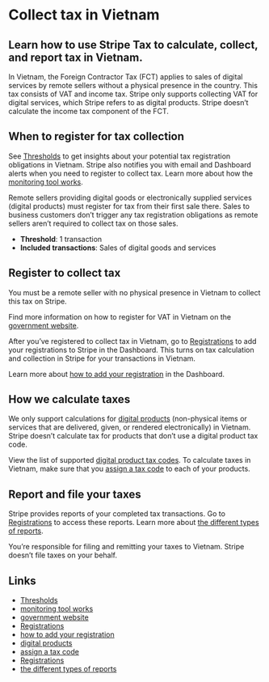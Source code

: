 # Collect tax in Vietnam

## Learn how to use Stripe Tax to calculate, collect, and report tax in Vietnam.

In Vietnam, the Foreign Contractor Tax (FCT) applies to sales of digital
services by remote sellers without a physical presence in the country. This tax
consists of VAT and income tax. Stripe only supports collecting VAT for digital
services, which Stripe refers to as digital products. Stripe doesn’t calculate
the income tax component of the FCT.

## When to register for tax collection

See [Thresholds](https://dashboard.stripe.com/tax/thresholds) to get insights
about your potential tax registration obligations in Vietnam. Stripe also
notifies you with email and Dashboard alerts when you need to register to
collect tax. Learn more about how the [monitoring tool
works](https://docs.stripe.com/tax/monitoring).

Remote sellers providing digital goods or electronically supplied services
(digital products) must register for tax from their first sale there. Sales to
business customers don’t trigger any tax registration obligations as remote
sellers aren’t required to collect tax on those sales.

- **Threshold**: 1 transaction
- **Included transactions**: Sales of digital goods and services

## Register to collect tax

You must be a remote seller with no physical presence in Vietnam to collect this
tax on Stripe.

Find more information on how to register for VAT in Vietnam on the [government
website](https://etaxvn.gdt.gov.vn/nccnn/Request).

After you’ve registered to collect tax in Vietnam, go to
[Registrations](https://dashboard.stripe.com/tax/registrations?location=vn) to
add your registrations to Stripe in the Dashboard. This turns on tax calculation
and collection in Stripe for your transactions in Vietnam.

Learn more about [how to add your
registration](https://docs.stripe.com/tax/registering#track-your-registrations-in-the-tax-dashboard)
in the Dashboard.

## How we calculate taxes

We only support calculations for [digital
products](https://docs.stripe.com/tax/tax-codes?type=digital) (non-physical
items or services that are delivered, given, or rendered electronically) in
Vietnam. Stripe doesn’t calculate tax for products that don’t use a digital
product tax code.

View the list of supported [digital product tax
codes](https://docs.stripe.com/tax/tax-codes?type=digital). To calculate taxes
in Vietnam, make sure that you [assign a tax
code](https://docs.stripe.com/tax/products-prices-tax-codes-tax-behavior#tax-code-on-product)
to each of your products.

## Report and file your taxes

Stripe provides reports of your completed tax transactions. Go to
[Registrations](https://dashboard.stripe.com/tax/registrations) to access these
reports. Learn more about [the different types of
reports](https://docs.stripe.com/tax/reports).

You’re responsible for filing and remitting your taxes to Vietnam. Stripe
doesn’t file taxes on your behalf.

## Links

- [Thresholds](https://dashboard.stripe.com/tax/thresholds)
- [monitoring tool works](https://docs.stripe.com/tax/monitoring)
- [government website](https://etaxvn.gdt.gov.vn/nccnn/Request)
- [Registrations](https://dashboard.stripe.com/tax/registrations?location=vn)
- [how to add your
registration](https://docs.stripe.com/tax/registering#track-your-registrations-in-the-tax-dashboard)
- [digital products](https://docs.stripe.com/tax/tax-codes?type=digital)
- [assign a tax
code](https://docs.stripe.com/tax/products-prices-tax-codes-tax-behavior#tax-code-on-product)
- [Registrations](https://dashboard.stripe.com/tax/registrations)
- [the different types of reports](https://docs.stripe.com/tax/reports)